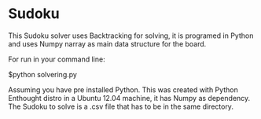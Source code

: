 Sudoku
======

This Sudoku solver uses Backtracking for solving, it is programed in Python and uses Numpy narray as main data structure for the board. 

For run in your command line:

$python solvering.py

Assuming you have pre installed Python. This was created with Python Enthought distro in a Ubuntu 12.04 machine, it has Numpy as dependency. The Sudoku to solve is a .csv file that has to be in the same directory. 

